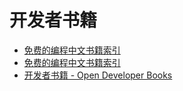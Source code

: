 # 开发者书籍

- [免费的编程中文书籍索引](https://github.com/EbookFoundation/free-programming-books/blob/main/books/free-programming-books-zh.md)
- [免费的编程中文书籍索引](https://github.com/justjavac/free-programming-books-zh_CN)
- [开发者书籍 - Open Developer Books](https://odb.lcjuves.com/)


